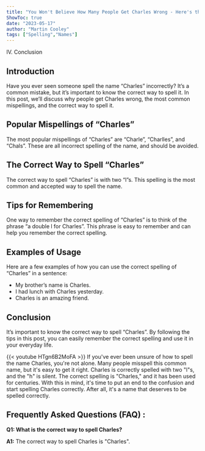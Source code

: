 ```yaml
---
title: "You Won't Believe How Many People Get Charles Wrong - Here's the Correct Way to Spell It!"
ShowToc: true 
date: "2023-05-17"
author: "Martin Cooley" 
tags: ["Spelling","Names"]
---
```

IV. Conclusion

## Introduction

Have you ever seen someone spell the name “Charles” incorrectly? It’s a common mistake, but it’s important to know the correct way to spell it. In this post, we’ll discuss why people get Charles wrong, the most common mispellings, and the correct way to spell it.

## Popular Mispellings of “Charles”

The most popular mispellings of “Charles” are “Charle”, “Charlles”, and “Chals”. These are all incorrect spelling of the name, and should be avoided.

## The Correct Way to Spell “Charles”

The correct way to spell “Charles” is with two “l”s. This spelling is the most common and accepted way to spell the name.

## Tips for Remembering

One way to remember the correct spelling of “Charles” is to think of the phrase “a double l for Charles”. This phrase is easy to remember and can help you remember the correct spelling.

## Examples of Usage

Here are a few examples of how you can use the correct spelling of “Charles” in a sentence:

- My brother’s name is Charles.
- I had lunch with Charles yesterday.
- Charles is an amazing friend.

## Conclusion

It’s important to know the correct way to spell “Charles”. By following the tips in this post, you can easily remember the correct spelling and use it in your everyday life.

{{< youtube HTgn6B2MoFA >}} 
If you've ever been unsure of how to spell the name Charles, you're not alone. Many people misspell this common name, but it's easy to get it right. Charles is correctly spelled with two "l"s, and the "h" is silent. The correct spelling is "Charles," and it has been used for centuries. With this in mind, it's time to put an end to the confusion and start spelling Charles correctly. After all, it's a name that deserves to be spelled correctly.

## Frequently Asked Questions (FAQ) :
**Q1: What is the correct way to spell Charles?**

**A1:** The correct way to spell Charles is "Charles".





